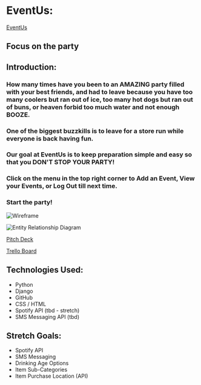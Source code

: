 # EventUs: 

[EventUs]()

## Focus on the party

## Introduction:
### How many times have you been to an AMAZING party filled with your best friends, and had to leave because you have too many coolers but ran out of ice, too many hot dogs but ran out of buns, or heaven forbid too much water and not enough BOOZE. 

### One of the biggest buzzkills is to leave for a store run while everyone is back having fun.

### Our goal at EventUs is to keep preparation simple and easy so that you DON'T STOP YOUR PARTY!

### Click on the menu in the top right corner to Add an Event, View your Events, or Log Out till next time.

### Start the party!

![Wireframe]()

![Entity Relationship Diagram]()

[Pitch Deck](https://docs.google.com/presentation/d/1OT_RDEHj0WkTT491Q2uGVndk18ljhklRSpTLNGARV9c/edit?usp=sharing)

[Trello Board](https://trello.com/b/7x3lbQZp/unit-3-project-sei)


## Technologies Used:
- Python
- Django
- GitHub
- CSS / HTML
- Spotify API (tbd - stretch)
- SMS Messaging API (tbd)

## Stretch Goals:
- Spotify API
- SMS Messaging 
- Drinking Age Options
- Item Sub-Categories
- Item Purchase Location (API)


